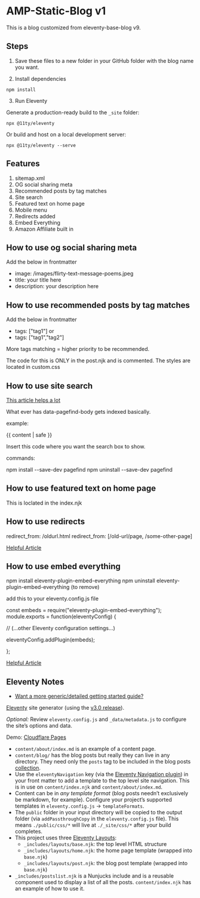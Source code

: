 # AMP-Static-Blog v1

This is a blog customized from eleventy-base-blog v9.

## Steps

1. Save these files to a new folder in your GitHub folder with the blog name you want.

2. Install dependencies

```
npm install
```

3. Run Eleventy

Generate a production-ready build to the `_site` folder:

```
npx @11ty/eleventy
```

Or build and host on a local development server:

```
npx @11ty/eleventy --serve
```

## Features

1. sitemap.xml
2. OG social sharing meta
3. Recommended posts by tag matches
4. Site search
5. Featured text on home page
6. Mobile menu
7. Redirects added
8. Embed Everything
9. Amazon Affiliate built in

## How to use og social sharing meta

Add the below in frontmatter

- image: /images/flirty-text-message-poems.jpeg
- title: your title here
- description: your description here

## How to use recommended posts by tag matches

Add the below in frontmatter

- tags: ["tag1"] or
- tags: ["tag1","tag2"]

More tags matching = higher priority to be recommended.

The code for this is ONLY in the post.njk and is commented.
The styles are located in custom.css

## How to use site search

[This article helps a lot](https://rknight.me/blog/using-pagefind-with-eleventy-for-search/)

What ever has data-pagefind-body gets indexed basically.

example:

<article data-pagefind-body>
    {{ content | safe }}
</article>

Insert this code where you want the search box to show.

<link href="/_pagefind/pagefind-ui.css" rel="stylesheet">
<div id="search" class="search"></div>
<script src="/_pagefind/pagefind-ui.js" onload="new PagefindUI({ element: '#search', showImages: false });"></script>

commands:

npm install --save-dev pagefind
npm uninstall --save-dev pagefind

## How to use featured text on home page

This is loclated in the index.njk

## How to use redirects

redirect_from: /oldurl.html
redirect_from: [/old-url/page, /some-other-page]

[Helpful Article](https://brianm.me/posts/eleventy-redirect-from/)

## How to use embed everything

npm install eleventy-plugin-embed-everything
npm uninstall eleventy-plugin-embed-everything (to remove)

add this to your eleventy.config.js file

const embeds = require("eleventy-plugin-embed-everything");
module.exports = function(eleventyConfig) {
  
  // (...other Eleventy configuration settings...)

  eleventyConfig.addPlugin(embeds);

};

[Helpful Article](https://gfscott.com/embed-everything/)

## Eleventy Notes

* [Want a more generic/detailed getting started guide?](https://www.11ty.dev/docs/getting-started/)

[Eleventy](https://www.11ty.dev/) site generator (using the [v3.0 release](https://github.com/11ty/eleventy/releases/tag/v3.0.0)).

_Optional:_ Review `eleventy.config.js` and `_data/metadata.js` to configure the site’s options and data.

Demo: [Cloudflare Pages](https://eleventy-base-blog-d2a.pages.dev/)

- `content/about/index.md` is an example of a content page.
- `content/blog/` has the blog posts but really they can live in any directory. They need only the `posts` tag to be included in the blog posts [collection](https://www.11ty.dev/docs/collections/).
- Use the `eleventyNavigation` key (via the [Eleventy Navigation plugin](https://www.11ty.dev/docs/plugins/navigation/)) in your front matter to add a template to the top level site navigation. This is in use on `content/index.njk` and `content/about/index.md`.
- Content can be in _any template format_ (blog posts needn’t exclusively be markdown, for example). Configure your project’s supported templates in `eleventy.config.js` -> `templateFormats`.
- The `public` folder in your input directory will be copied to the output folder (via `addPassthroughCopy` in the `eleventy.config.js` file). This means `./public/css/*` will live at `./_site/css/*` after your build completes.
- This project uses three [Eleventy Layouts](https://www.11ty.dev/docs/layouts/):
	- `_includes/layouts/base.njk`: the top level HTML structure
	- `_includes/layouts/home.njk`: the home page template (wrapped into `base.njk`)
	- `_includes/layouts/post.njk`: the blog post template (wrapped into `base.njk`)
- `_includes/postslist.njk` is a Nunjucks include and is a reusable component used to display a list of all the posts. `content/index.njk` has an example of how to use it.